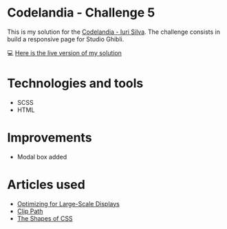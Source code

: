 # Codelandia - Challenge 5

This is my solution for the [Codelandia - Iuri Silva](https://discord.com/channels/853354677411905578/855846897854971914). The challenge consists in build a responsive page for Studio Ghibli.

💻 [Here is the live version of my solution](https://vivianemartini.github.io/studio-ghibli.github.io/)

# Technologies and tools

* SCSS
* HTML

# Improvements

* Modal box added

# Articles used

* [Optimizing for Large-Scale Displays](https://css-tricks.com/optimizing-large-scale-displays/)
* [Clip Path](https://bennettfeely.com/clippy/)
* [The Shapes of CSS](https://css-tricks.com/the-shapes-of-css/#aa-parallelogram-shape)
